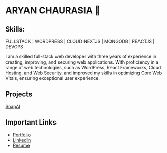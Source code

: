 # ARYAN CHAURASIA 👾

## Skills:
FULLSTACK | WORDPRESS | CLOUD
NEXTJS | MONGODB | REACTJS | DEVOPS

I am a skilled full-stack web developer with three years of experience in creating, improving, and securing web applications. With proficiency in a range of web technologies, such as WordPress, React Frameworks, Cloud Hosting, and Web Security, and improved my skills in optimizing Core Web Vitals, ensuring exceptional user experience. 

## Projects
[SnapAI](https://github.com/kulterryan/snapai)

## Important Links
- [Portfolio](https://aryn.tech)
- [LinkedIn](https://linkedin.com/in/thehungrybird/)
- [Resume](https://aryn.tech/docs/cv-cet.pdf)
